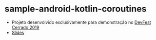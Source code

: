 # sample-android-kotlin-coroutines
- Projeto desenvolvido exclusivamente para demonstração no [DevFest Cerrado 2019](https://devfestcerrado.com.br/speakers/pedro_neto/)
- [Slides](https://docs.google.com/presentation/d/1d8nCOlrlzRn9Z5JvUqFCxx2gw17PXmU_rVm2z5LBjbI/edit?usp=sharing)
